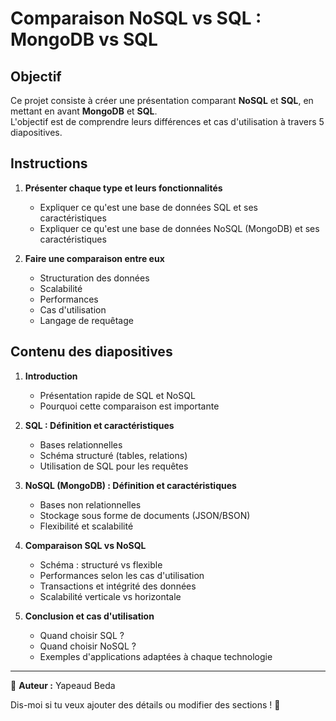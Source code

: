 # Comparaison NoSQL vs SQL : MongoDB vs SQL  

## Objectif  
Ce projet consiste à créer une présentation comparant **NoSQL** et **SQL**, en mettant en avant **MongoDB** et **SQL**.  
L'objectif est de comprendre leurs différences et cas d'utilisation à travers 5 diapositives.  

## Instructions  

1. **Présenter chaque type et leurs fonctionnalités**  
   - Expliquer ce qu'est une base de données SQL et ses caractéristiques  
   - Expliquer ce qu'est une base de données NoSQL (MongoDB) et ses caractéristiques  

2. **Faire une comparaison entre eux**  
   - Structuration des données  
   - Scalabilité  
   - Performances  
   - Cas d'utilisation  
   - Langage de requêtage  

## Contenu des diapositives  

1. **Introduction**  
   - Présentation rapide de SQL et NoSQL  
   - Pourquoi cette comparaison est importante  

2. **SQL : Définition et caractéristiques**  
   - Bases relationnelles  
   - Schéma structuré (tables, relations)  
   - Utilisation de SQL pour les requêtes  

3. **NoSQL (MongoDB) : Définition et caractéristiques**  
   - Bases non relationnelles  
   - Stockage sous forme de documents (JSON/BSON)  
   - Flexibilité et scalabilité  

4. **Comparaison SQL vs NoSQL**  
   - Schéma : structuré vs flexible  
   - Performances selon les cas d'utilisation  
   - Transactions et intégrité des données  
   - Scalabilité verticale vs horizontale  

5. **Conclusion et cas d'utilisation**  
   - Quand choisir SQL ?  
   - Quand choisir NoSQL ?  
   - Exemples d'applications adaptées à chaque technologie  

---

📌 **Auteur :** Yapeaud Beda 

Dis-moi si tu veux ajouter des détails ou modifier des sections ! 🚀  
